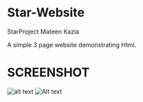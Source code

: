 # Star-Website
StarProject  Mateen Kazia 

A simple 3 page website demonstrating Html. 

# SCREENSHOT

![alt text](ScreenShot.pngraw=true "StarWebsite")
![Alt text](Star-Website/ScreenShot.pngraw=true "Optional Title")

